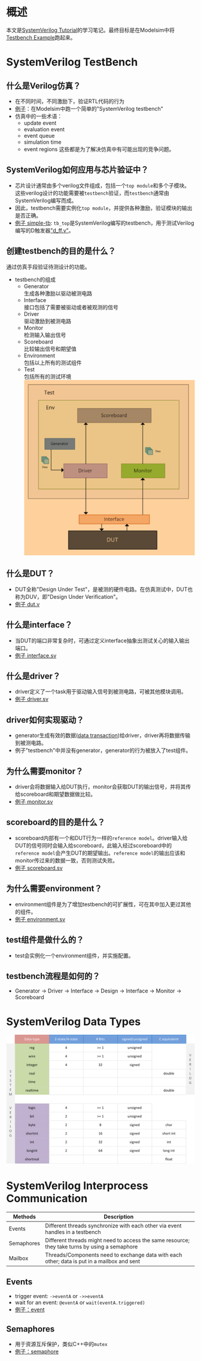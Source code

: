 # 概述
本文是[SystemVerilog Tutorial](https://www.chipverify.com/systemverilog/systemverilog-tutorial)的学习笔记。最终目标是在Modelsim中将[Testbench Example](https://www.chipverify.com/systemverilog/systemverilog-testbench-example-1)跑起来。

# SystemVerilog TestBench
## 什么是Verilog仿真？
* 在不同时间，不同激励下，验证RTL代码的行为
* [例子](./code/simulation/hello.sv)：在Modelsim中跑一个简单的"SystemVerilog testbench"
* 仿真中的一些术语：
    - update event
    - evaluation event
    - event queue
    - simulation time
    - event regions
这些都是为了解决仿真中有可能出现的竞争问题。

## SystemVerilog如何应用与芯片验证中？
* 芯片设计通常由多个verilog文件组成，包括一个`top module`和多个子模块。这些verilog设计的功能需要被`testbench`验证，而`testbench`通常由SystemVerilog编写而成。
* 因此，testbench需要实例化`top module`，并提供各种激励，验证模块的输出是否正确。
* [例子 simple-tb](./code/simple-tb/tb_top.sv): `tb_top`是SystemVerilog编写的testbench，用于测试Verilog编写的D触发器["d_ff.v"](./code/simple-tb/d_ff.v)。

## 创建testbench的目的是什么？
通过仿真手段验证待测设计的功能。
* testbench的组成
    - Generator<br>
    生成各种激励以驱动被测电路
    - Interface<br>
    接口包括了需要被驱动或者被观测的信号
    - Driver<br>
    驱动激励到被测电路
    - Monitor<br>
    检测输入输出信号
    - Scoreboard<br>
    比较输出信号和期望值
    - Environment<br>
    包括以上所有的测试组件
    - Test<br>
    包括所有的测试环境
![testbench](./code/testbenchComponent.png)

## 什么是DUT？
* DUT全称"Design Under Test"，是被测的硬件电路。在仿真测试中，DUT也称为DUV，即"Design Under Verification"。
* [例子 dut.v](./code/testbench/dut.v)

## 什么是interface？
* 当DUT的端口非常复杂时，可通过定义interface抽象出测试关心的输入输出端口。
* [例子 interface.sv](./code/testbench/interface.sv)

## 什么是driver？
* driver定义了一个task用于驱动输入信号到被测电路，可被其他模块调用。
* [例子 driver.sv](./code/testbench/driver.sv)

## driver如何实现驱动？
* generator生成有效的数据([data transaction](./code/testbench/data.sv))给driver，driver再将数据传输到被测电路。
* 例子"testbench"中并没有generator，generator的行为被放入了test组件。

## 为什么需要monitor？
* driver会将数据输入给DUT执行，monitor会获取DUT的输出信号，并将其传给scoreboard和期望数据做比较。
* [例子 monitor.sv](./code/testbench/scoreboard.sv)

## scoreboard的目的是什么？
* scoreboard内部有一个和DUT行为一样的`reference model`。driver输入给DUT的信号同时会输入给scoreboard，此输入经过scoreboard中的`reference model`会产生DUT的期望输出。`reference model`的输出应该和monitor传过来的数据一致，否则测试失败。
* [例子 scoreboard.sv](./code/testbench/scoreboard.sv)

## 为什么需要environment？
* environment组件是为了增加testbench的可扩展性，可在其中加入更过其他的组件。
* [例子 environment.sv](./code/testbench/environment.sv)

## test组件是做什么的？
* test会实例化一个environment组件，并实施配置。

## testbench流程是如何的？
* Generator -> Driver -> Interface -> Design -> Interface -> Monitor -> Scoreboard

# SystemVerilog Data Types
![data-type](./code/data-types.png)

# SystemVerilog Interprocess Communication
Methods    | Description
-----------| -----------
Events     | Different threads synchronize with each other via event handles in a testbench
Semaphores | Different threads might need to access the same resource; they take turns by using a semaphore
Mailbox    | Threads/Components need to exchange data with each other; data is put in a mailbox and sent

## Events
* trigger event: `->eventA` or `->>eventA`
* wait for an event: `@eventA` or `wait(eventA.triggered)`
* [例子：event](./code/event/tb.sv)

## Semaphores
* 用于资源互斥保护，类似C++中的`mutex`
* [例子：semaphore](./code/semaphore/tb.sv)